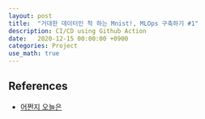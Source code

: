 ```yaml
---
layout: post
title:  "거대한 데이터인 척 하는 Mnist!, MLOps 구축하기 #1"
description: CI/CD using Github Action
date:   2020-12-15 00:00:00 +0900
categories: Project
use_math: true
---
```



## References
- [어쩐지 오늘은](https://zzsza.github.io/development/2020/06/06/github-action/)